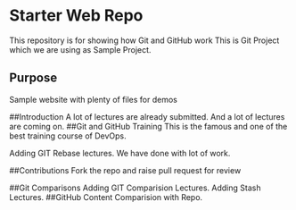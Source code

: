 # Starter Web Repo

This repository is for showing how Git and GitHub work
This is Git Project which we are using as Sample Project.
## Purpose

Sample website with plenty of files for demos


##Introduction
A lot of lectures are already submitted.
And a lot of lectures are coming on.
##Git and GitHub Training
This is the famous and one of the best training course of DevOps.

Adding GIT Rebase lectures. We have done with lot of work.

##Contributions
Fork the repo and raise pull request for review

##Git Comparisons
Adding GIT Comparision Lectures.
Adding Stash Lectures.
##GitHub Content
Comparision with Repo.
